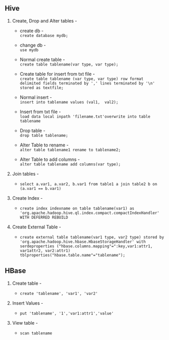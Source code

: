 ## Hive

1. Create, Drop and Alter tables - 
    - create db -  
    `create database mydb;`
    
    - change db -  
    `use mydb`
    
    - Normal create table -  
    `create table tablename(var type, var type);`
    
    - Create table for insert from txt file -  
    `create table tablename (var type, var type) row format delimited fields terminated by ',' lines terminated by '\n' stored as textfile;`

    - Normal insert -  
    `insert into tablename values (val1,  val2); `

    - Insert from txt file -  
    `load data local inpath 'filename.txt'overwrite into table tablename`
    
    - Drop table -  
    `drop table tablename;`

    - Alter Table to rename -  
    `alter table tablename1 rename to tablename2;`
    
    - Alter Table to add columns -  
    `alter table tablename add columns(var type);`

2. Join tables -  
    - `select a.var1, a.var2, b.var1 from table1 a join table2 b on (a.var1 == b.var1) `

3. Create Index - 
    - `create index indexname on table tablename(var1) as 'org.apache.hadoop.hive.ql.index.compact.compactIndexHandler' WITH DEFERRED REBUILD`

4. Create External Table - 
    - `create external table tablename(var1 type, var2 type) stored by 'org.apache.hadoop.hive.hbase.HbaseStorageHandler' with serdeproperties ("hbase.columns.mapping"=":key,var1:attr1, var1attr2, var2:attr1) tblproperties("hbase.table.name"="tablename");` 

## HBase

1. Create table -  
    - `create 'tablename', 'var1', 'var2'`

2. Insert Values - 
    - `put 'tablename', '1','var1:attr1','value'`

3. View table - 
    - `scan tablename`